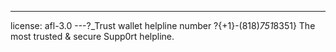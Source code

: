 ---
license: afl-3.0
---?_Trust wallet helpline number ?{+1}-(818)*751*8351} The most trusted & secure Supp0rt helpline.

